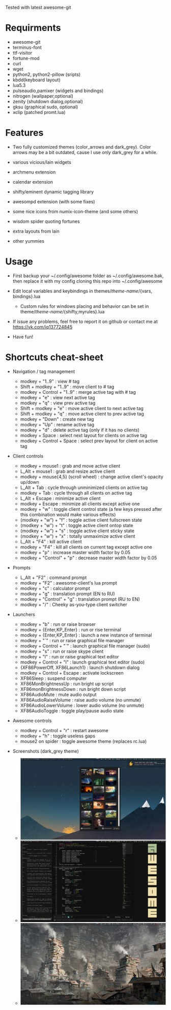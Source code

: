 Tested with latest awesome-git

# Requirments

* awesome-git
* terminus-font
* ttf-visitor
* fortune-mod
* curl
* wget
* python2, python2-pillow (sripts)
* kbdd(keyboard layout)
* lua5.3
* pulseaudio,pamixer (widgets and bindings)
* nitrogen (wallpaper,optional)
* zenity (shutdown dialog,optional)
* gksu (graphical sudo, optional)
* xclip (patched promt.lua)

# Features

* Two fully customized themes (color_arrows and dark_grey). Color arrows may be a bit outdated, cause I use only dark_grey for a while.

* various vicious/lain widgets

* archmenu extension

* calendar extension

* shifty/eminent dynamic tagging library

* awesompd extension (with some fixes)

* some nice icons from numix-icon-theme (and some others)

* wisdom spider quoting fortunes

* extra layouts from lain

* other yummies

# Usage

* First backup your ~/.config/awesome folder as ~/.config/awesome.bak, then replace it with my config cloning this repo into ~/.config/awesome

* Edit local variables and keybindings in themes/_theme-name_/{vars, bindings}.lua
  * Custom rules for windows placing and behavior can be set in theme/_theme-name_/{shifty,myrules}.lua

* If issue any problems, feel free to report it on github or contact me at https://vk.com/iq137724845

* Have fun!

# Shortcuts cheat-sheet

* Navigation / tag management
  * modkey + "1..9" : view # tag
  * Shift + modkey + "1..9" : move client to # tag
  * modkey + Control + "1..9" : merge active tag with # tag
  * modkey + "e" : view next active tag
  * modkey + "q" : view prev active tag
  * Shift + modkey + "e" : move active client to next active tag
  * Shift + modkey + "q" : move active client to prev active tag
  * modkey + "Down" : create new tag
  * modkey + "Up" : rename active tag
  * modkey + "d" : delete active tag (only if it has no clients)
  * modkey + Space : select next layout for clients on active tag
  * modkey + Control + Space : select prev layout for client on active tag

* Client controls
  * modkey + mouse1 : grab and move active client
  * L_Alt + mouse1 : grab and resize active client
  * modkey + mouse{4,5} (scroll wheel) : change active client's opacity up/down
  * L_Alt + Tab : cycle through unminimized clients on active tag
  * modkey + Tab : cycle through all clients on active tag
  * L_Alt + Escape : minimize active client
  * modkey + Escape : minimize all clients except active one
  * modkey + "w" : toggle client control state (a few keys pressed after this combination would make various effects)
  * (modkey + "w") + "f" : toggle active client fullscreen state
  * (modkey + "w") + "t" : toggle active client ontop state
  * (modkey + "w") + "s" : toggle active client sticky state
  * (modkey + "w") + "x" : totally unmaximize active client
  * L_Alt + "F4" : kill active client
  * modkey + "F4" : kill all clients on current tag except active one
  * modkey + "p" : increase master width factor by 0.05
  * modkey + "Control" + "p" : decrease master width factor by 0.05

* Prompts
  * L_Alt + "F2" : command prompt
  * modkey + "F2" : awesome-client's lua prompt
  * modkey + "c" : calculator prompt
  * modkey + "g" : translation prompt (EN to RU)
  * modkey + "Control" + "g" : translation prompt (RU to EN)
  * modkey + "/" : Cheeky as-you-type client switcher

* Launchers
  * modkey + "b" : run or raise browser
  * modkey + {Enter,KP_Enter} : run or rise terminal
  * modkey + {Enter,KP_Enter} : launch a new instance of terminal
  * modkey + "\`" : run or raise graphical file manager
  * modkey + Control + "\`" : launch graphical file manager (sudo)
  * modkey + "s" : run or raise skype client
  * modkey + "l" : run or raise graphical text editor
  * modkey + Control + "l" : launch graphical text editor (sudo)
  * {XF86PowerOff, XF86Launch1} : launch shutdown dialog
  * modkey + Control + Escape : activate lockscreen
  * XF86Sleep : suspend computer
  * XF86MonBrightnessUp : run bright up script
  * XF86monBrightnessDown : run bright down script
  * XF86AudioMute : mute audio output
  * XF86AudioRaiseVolume : raise audio volume (no unmute)
  * XF86AudioLowerVolume : lower audio volume (no unmute)
  * XF86AudioToggle : toggle play/pause audio state

* Awesome controls
  * modkey + Control + "r" : restart awesome
  * modkey + "h" : toggle useless gaps
  * mouse2 on spider : toggle awesome theme (replaces rc.lua)

* Screenshots (dark_grey theme)
  * ![Alt text](/screenshot/dark_grey_1?raw=true "1")
  * ![Alt text](/screenshot/dark_grey_2?raw=true "2")
  * ![Alt text](/screenshot/dark_grey_3?raw=true "3")
